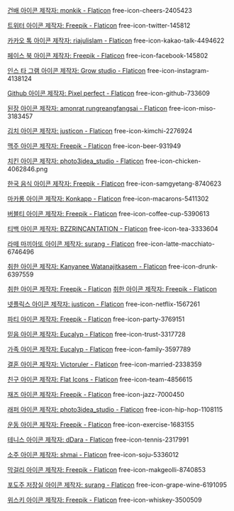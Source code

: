 <a href="https://www.flaticon.com/kr/free-icons/" title="건배 아이콘">건배 아이콘 제작자: monkik - Flaticon</a>
free-icon-cheers-2405423

<!--  -->

<a href="https://www.flaticon.com/kr/free-icons/" title="트위터 아이콘">트위터 아이콘 제작자: Freepik - Flaticon</a>
free-icon-twitter-145812

<!--  -->

<a href="https://www.flaticon.com/kr/free-icons/-" title="카카오 톡 아이콘">카카오 톡 아이콘 제작자: riajulislam - Flaticon</a>
free-icon-kakao-talk-4494622

<!--  -->

<a href="https://www.flaticon.com/kr/free-icons/-" title="페이스 북 아이콘">페이스 북 아이콘 제작자: Freepik - Flaticon</a>
free-icon-facebook-145802

<!--  -->

<a href="https://www.flaticon.com/kr/free-icons/-" title="인스 타 그램 아이콘">인스 타 그램 아이콘 제작자: Grow studio - Flaticon</a>
free-icon-instagram-4138124

<!--  -->

<a href="https://www.flaticon.com/kr/free-icons/github" title="github 아이콘">Github 아이콘 제작자: Pixel perfect - Flaticon</a>
free-icon-github-733609

<!--  -->

<a href="https://www.flaticon.com/kr/free-icons/" title="된장 아이콘">된장 아이콘 제작자: amonrat rungreangfangsai - Flaticon</a>
free-icon-miso-3183457

<!--  -->

<a href="https://www.flaticon.com/kr/free-icons/" title="김치 아이콘">김치 아이콘 제작자: justicon - Flaticon</a>
free-icon-kimchi-2276924

<!--  -->

<a href="https://www.flaticon.com/kr/free-icons/" title="맥주 아이콘">맥주 아이콘 제작자: Freepik - Flaticon</a>
free-icon-beer-931949

<!--  -->

<a href="https://www.flaticon.com/kr/free-icons/" title="치킨 아이콘">치킨 아이콘 제작자: photo3idea_studio - Flaticon</a>
free-icon-chicken-4062846.png

<!--  -->

<a href="https://www.flaticon.com/kr/free-icons/-" title="한국 음식 아이콘">한국 음식 아이콘 제작자: Freepik - Flaticon</a>
free-icon-samgyetang-8740623

<!--  -->

<a href="https://www.flaticon.com/kr/free-icons/" title="마카롱 아이콘">마카롱 아이콘 제작자: Konkapp - Flaticon</a>
free-icon-macarons-5411302

<!--  -->

<a href="https://www.flaticon.com/kr/free-icons/" title="버블티 아이콘">버블티 아이콘 제작자: Freepik - Flaticon</a>
free-icon-coffee-cup-5390613

<!--  -->

<a href="https://www.flaticon.com/kr/free-icons/" title="티백 아이콘">티백 아이콘 제작자: BZZRINCANTATION - Flaticon</a>
free-icon-tea-3333604

<!--  -->

<a href="https://www.flaticon.com/kr/free-icons/-" title="라떼 마끼아또 아이콘">라떼 마끼아또 아이콘 제작자: surang - Flaticon</a>
free-icon-latte-macchiato-6746496

<!--  -->

<a href="https://www.flaticon.com/kr/free-icons/" title="취한 아이콘">취한 아이콘 제작자: Kanyanee Watanajitkasem - Flaticon</a>
free-icon-drunk-6397559

<!--  -->

<a href="https://www.flaticon.com/kr/free-icons/" title="취한 아이콘">취한 아이콘 제작자: Freepik - Flaticon</a>
<a href="https://www.flaticon.com/kr/free-icons/" title="취한 아이콘">취한 아이콘 제작자: Freepik - Flaticon</a>

<!--  -->

<a href="https://www.flaticon.com/kr/free-icons/" title="넷플릭스 아이콘">넷플릭스 아이콘 제작자: justicon - Flaticon</a>
free-icon-netflix-1567261

<!--  -->

<a href="https://www.flaticon.com/kr/free-icons/" title="파티 아이콘">파티 아이콘 제작자: Freepik - Flaticon</a>
free-icon-party-3769151

<!--  -->

<a href="https://www.flaticon.com/kr/free-icons/" title="믿음 아이콘">믿음 아이콘 제작자: Eucalyp - Flaticon</a>
free-icon-trust-3317728

<!--  -->

<a href="https://www.flaticon.com/kr/free-icons/" title="가족 아이콘">가족 아이콘 제작자: Eucalyp - Flaticon</a>
free-icon-family-3597789

<!--  -->

<a href="https://www.flaticon.com/kr/free-icons/" title="결혼 아이콘">결혼 아이콘 제작자: Victoruler - Flaticon</a>
free-icon-married-2338359

<!--  -->

<a href="https://www.flaticon.com/kr/free-icons/" title="친구 아이콘">친구 아이콘 제작자: Flat Icons - Flaticon</a>
free-icon-team-4856615

<!--  -->

<a href="https://www.flaticon.com/kr/free-icons/" title="재즈 아이콘">재즈 아이콘 제작자: Freepik - Flaticon</a>
free-icon-jazz-7000450

<!--  -->

<a href="https://www.flaticon.com/kr/free-icons/" title="래퍼 아이콘">래퍼 아이콘 제작자: photo3idea_studio - Flaticon</a>
free-icon-hip-hop-1108115

<!--  -->

<a href="https://www.flaticon.com/kr/free-icons/" title="운동 아이콘">운동 아이콘 제작자: Freepik - Flaticon</a>
free-icon-exercise-1683155

<!--  -->

<a href="https://www.flaticon.com/kr/free-icons/" title="테니스 아이콘">테니스 아이콘 제작자: dDara - Flaticon</a>
free-icon-tennis-2317991

<!--  -->

<a href="https://www.flaticon.com/kr/free-icons/" title="소주 아이콘">소주 아이콘 제작자: shmai - Flaticon</a>
free-icon-soju-5336012

<!--  -->

<a href="https://www.flaticon.com/kr/free-icons/" title="막걸리 아이콘">막걸리 아이콘 제작자: Freepik - Flaticon</a>
free-icon-makgeolli-8740853

<!--  -->

<a href="https://www.flaticon.com/kr/free-icons/-" title="포도주 저장실 아이콘">포도주 저장실 아이콘 제작자: surang - Flaticon</a>
free-icon-grape-wine-6191095

<!--  -->

<a href="https://www.flaticon.com/kr/free-icons/" title="위스키 아이콘">위스키 아이콘 제작자: Freepik - Flaticon</a>
free-icon-whiskey-3500509
